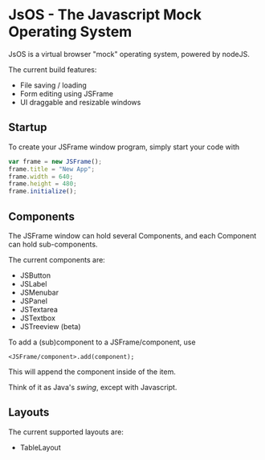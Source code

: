 # JsOS - The Javascript Mock Operating System

JsOS is a virtual browser "mock" operating system, powered by nodeJS.

The current build features:
- File saving / loading
- Form editing using JSFrame
- UI draggable and resizable windows

## Startup

To create your JSFrame window program, simply start your code with

```javascript
var frame = new JSFrame();
frame.title = "New App";
frame.width = 640;
frame.height = 480;
frame.initialize();
```

## Components

The JSFrame window can hold several Components, and each Component can hold sub-components.

The current components are:
- JSButton
- JSLabel
- JSMenubar
- JSPanel
- JSTextarea
- JSTextbox
- JSTreeview (beta)

To add a (sub)component to a JSFrame/component, use
```
<JSFrame/component>.add(component);
```
This will append the component inside of the item.

Think of it as Java's *swing*, except with Javascript.

## Layouts

The current supported layouts are:
- TableLayout
